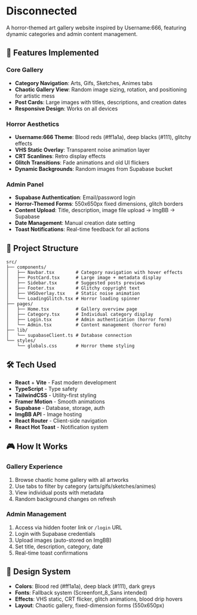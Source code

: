 # Disconnected

A horror-themed art gallery website inspired by Username:666, featuring dynamic categories and admin content management.

## 🚀 Features Implemented

### Core Gallery

- **Category Navigation**: Arts, Gifs, Sketches, Animes tabs
- **Chaotic Gallery View**: Random image sizing, rotation, and positioning for artistic mess
- **Post Cards**: Large images with titles, descriptions, and creation dates
- **Responsive Design**: Works on all devices

### Horror Aesthetics

- **Username:666 Theme**: Blood reds (#ff1a1a), deep blacks (#111), glitchy effects
- **VHS Static Overlay**: Transparent noise animation layer
- **CRT Scanlines**: Retro display effects
- **Glitch Transitions**: Fade animations and old UI flickers
- **Dynamic Backgrounds**: Random images from Supabase bucket

### Admin Panel

- **Supabase Authentication**: Email/password login
- **Horror-Themed Forms**: 550x650px fixed dimensions, glitch borders
- **Content Upload**: Title, description, image file upload → ImgBB → Supabase
- **Date Management**: Manual creation date setting
- **Toast Notifications**: Real-time feedback for all actions

## 📁 Project Structure

```
src/
├── components/
│   ├── Navbar.tsx        # Category navigation with hover effects
│   ├── PostCard.tsx      # Large image + metadata display
│   ├── Sidebar.tsx       # Suggested posts previews
│   ├── Footer.tsx        # Glitchy copyright text
│   ├── VHSOverlay.tsx    # Static noise animation
│   └── LoadingGlitch.tsx # Horror loading spinner
├── pages/
│   ├── Home.tsx          # Gallery overview page
│   ├── Category.tsx      # Individual category display
│   ├── Login.tsx         # Admin authentication (horror form)
│   └── Admin.tsx         # Content management (horror form)
├── lib/
│   └── supabaseClient.ts # Database connection
└── styles/
    └── globals.css       # Horror theme styling
```

## 🛠️ Tech Used

- **React** + **Vite** - Fast modern development
- **TypeScript** - Type safety
- **TailwindCSS** - Utility-first styling
- **Framer Motion** - Smooth animations
- **Supabase** - Database, storage, auth
- **ImgBB API** - Image hosting
- **React Router** - Client-side navigation
- **React Hot Toast** - Notification system

## 🎮 How It Works

### Gallery Experience

1. Browse chaotic home gallery with all artworks
2. Use tabs to filter by category (arts/gifs/sketches/animes)
3. View individual posts with metadata
4. Random background changes on refresh

### Admin Management

1. Access via hidden footer link or `/login` URL
2. Login with Supabase credentials
3. Upload images (auto-stored on ImgBB)
4. Set title, description, category, date
5. Real-time toast confirmations

## 🎨 Design System

- **Colors**: Blood red (#ff1a1a), deep black (#111), dark greys
- **Fonts**: Fallback system (Screenfont_8_Sans intended)
- **Effects**: VHS static, CRT flicker, glitch animations, blood drip hovers
- **Layout**: Chaotic gallery, fixed-dimension forms (550x650px)
